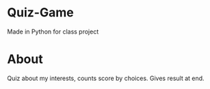 # Quiz-Game
Made in Python for class project

# About
Quiz about my interests, counts score by choices. Gives result at end.

